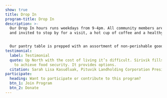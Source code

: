 ```yaml
---
show: true
title: Drop In
program-title: Drop In
description: >-
  Our Drop In hours runs weekdays from 9-4pm. All community members are welcome
  and invited to stop by for a visit, a hot cup of coffee and a healthy snack.


  Our pantry table is prepped with an assortment of non-perishable goods available to all community members. We keep home cooked frozen meals, ingredients and country food on hand to share with community members who drop in hungry or in need of food support.
testimonial:
  label: Testimonial
  quote: Up North with the cost of living it’s difficult. Sirivik fills the gaps
    to achieve food security. It provides options.
  citation: Sarah Lisa Kasudluak, Pituvik Landholding Corporation President
participate:
  heading: Want to participate or contribute to this program?
  btn_1: Join Program
  btn_2: Donate
---
```

